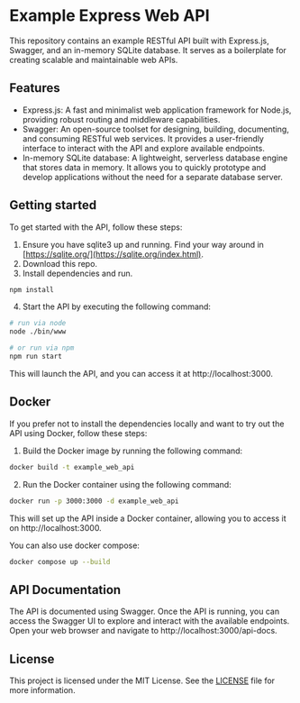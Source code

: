 # **Example Express Web API**

This repository contains an example RESTful API built with Express.js, Swagger, and an in-memory SQLite database. It serves as a boilerplate for creating scalable and maintainable web APIs.

## **Features**

- Express.js: A fast and minimalist web application framework for Node.js, providing robust routing and middleware capabilities.
- Swagger: An open-source toolset for designing, building, documenting, and consuming RESTful web services. It provides a user-friendly interface to interact with the API and explore available endpoints.
- In-memory SQLite database: A lightweight, serverless database engine that stores data in memory. It allows you to quickly prototype and develop applications without the need for a separate database server.

## **Getting started**

To get started with the API, follow these steps:

1. Ensure you have sqlite3 up and running. Find your way around in [https://sqlite.org/](https://sqlite.org/index.html).
2. Download this repo.
3. Install dependencies and run.
```sh
npm install
```
4. Start the API by executing the following command:
```sh
# run via node
node ./bin/www

# or run via npm
npm run start
```
This will launch the API, and you can access it at http://localhost:3000.

## **Docker**

If you prefer not to install the dependencies locally and want to try out the API using Docker, follow these steps:

1. Build the Docker image by running the following command:
```sh
docker build -t example_web_api
```
2. Run the Docker container using the following command:
```sh
docker run -p 3000:3000 -d example_web_api
```
This will set up the API inside a Docker container, allowing you to access it on http://localhost:3000.

You can also use docker compose:
```sh
docker compose up --build
```

## **API Documentation**
The API is documented using Swagger. Once the API is running, you can access the Swagger UI to explore and interact with the available endpoints. Open your web browser and navigate to http://localhost:3000/api-docs.

## **License**
This project is licensed under the MIT License. See the [LICENSE](./LICENSE) file for more information.
